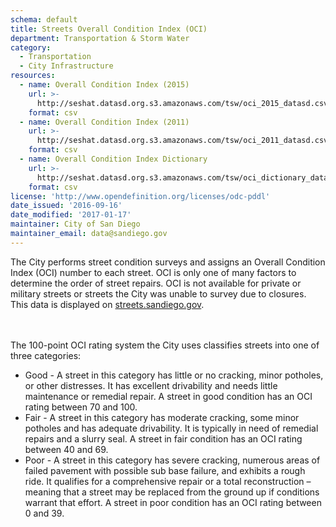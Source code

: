 ```yaml
---
schema: default
title: Streets Overall Condition Index (OCI)
department: Transportation & Storm Water
category:
  - Transportation
  - City Infrastructure
resources:
  - name: Overall Condition Index (2015)
    url: >-
      http://seshat.datasd.org.s3.amazonaws.com/tsw/oci_2015_datasd.csv
    format: csv
  - name: Overall Condition Index (2011)
    url: >-
      http://seshat.datasd.org.s3.amazonaws.com/tsw/oci_2011_datasd.csv
    format: csv
  - name: Overall Condition Index Dictionary
    url: >-
      http://seshat.datasd.org.s3.amazonaws.com/tsw/oci_dictionary_datasd.csv
    format: csv
license: 'http://www.opendefinition.org/licenses/odc-pddl'
date_issued: '2016-09-16'
date_modified: '2017-01-17'
maintainer: City of San Diego
maintainer_email: data@sandiego.gov
---
```

The City performs street condition surveys and assigns an Overall Condition
Index (OCI) number to each street. OCI is only one of many factors to determine
the order of street repairs. OCI is not available for private or military streets
or streets the City was unable to survey due to closures.
This data is displayed on <a href="http://www.streets.sandiego.gov" target="_blank">
streets.sandiego.gov</a>.
<!--more-->

<br>
<br>
The 100-point OCI rating system the City uses classifies streets into
one of three categories:
<br>
<ul>
<li>Good - A street in this category has little or no cracking, minor potholes,
or other distresses. It has excellent drivability and needs little maintenance
or remedial repair. A street in good condition has an OCI rating between 70 and 100.
</li>
<li>Fair - A street in this category has moderate cracking, some minor potholes
and has adequate drivability. It is typically in need of remedial repairs
and a slurry seal. A street in fair condition has an OCI rating between 40 and 69.
</li>
<li>Poor - A street in this category has severe cracking, numerous areas of
failed pavement with possible sub base failure, and exhibits a rough ride.
It qualifies for a comprehensive repair or a total reconstruction – meaning
that a street may be replaced from the ground up if conditions warrant that effort.
A street in poor condition has an OCI rating between 0 and 39.
</li>
</ul>

